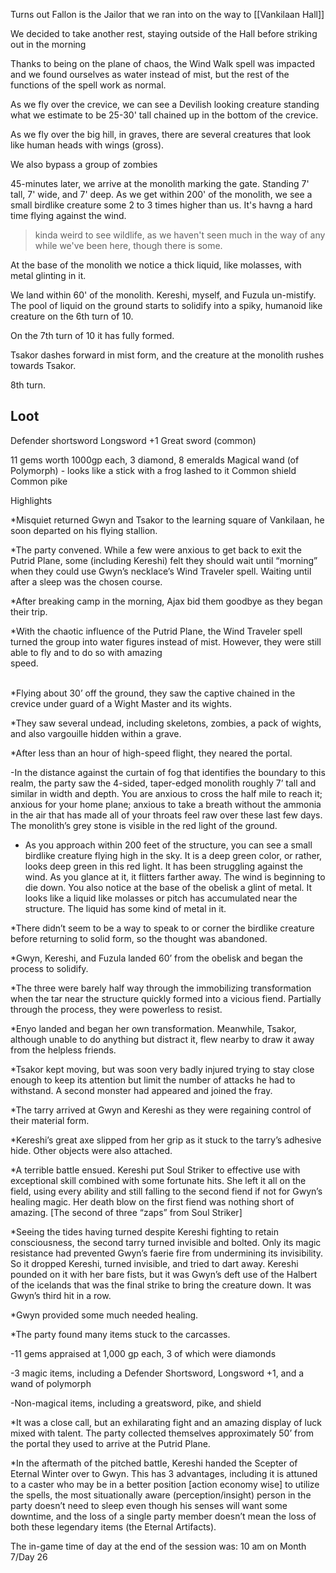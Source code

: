 Turns out Fallon is the Jailor that we ran into on the way to [[Vankilaan Hall]]

We decided to take another rest, staying outside of the Hall before striking out in the morning

Thanks to being on the plane of chaos, the Wind Walk spell was impacted and we found ourselves as water instead of mist, but the rest of the functions of the spell work as normal.

As we fly over the crevice, we can see a Devilish looking creature standing what we estimate to be 25-30' tall chained up in the bottom of the crevice.

As we fly over the big hill, in graves, there are several creatures that look like human heads with wings (gross).

We also bypass a group of zombies

45-minutes later, we arrive at the monolith marking the gate. Standing 7' tall, 7' wide, and 7' deep. As we get within 200' of the monolith, we see a small birdlike creature some 2 to 3 times higher than us. It's havng a hard time flying against the wind.

> kinda weird to see wildlife, as we haven't seen much in the way of any while we've been here, though there is some.

At the base of the monolith we notice a  thick liquid, like molasses, with metal glinting in it.

We land within 60' of the monolith. Kereshi, myself, and Fuzula un-mistify. The pool of liquid on the ground starts to solidify into a spiky, humanoid like creature on the 6th turn of 10.

On the 7th turn of 10 it has fully formed.

Tsakor dashes forward in mist form, and the creature at the monolith rushes towards Tsakor.

8th turn. 

Loot
---

Defender shortsword
Longsword +1
Great sword (common)

11 gems worth 1000gp each, 3 diamond, 8 emeralds
Magical wand (of Polymorph) - looks like a stick with a frog lashed to it
Common shield
Common pike

Highlights

*Misquiet returned Gwyn and Tsakor to the learning square of Vankilaan, he soon departed on his flying stallion.

*The party convened. While a few were anxious to get back to exit the Putrid Plane, some (including Kereshi) felt they should wait until “morning” when they could use Gwyn’s necklace’s Wind Traveler spell. Waiting until after a sleep was the chosen course.

*After breaking camp in the morning, Ajax bid them goodbye as they began their trip.

*With the chaotic influence of the Putrid Plane, the Wind Traveler spell turned the group into water figures instead of mist. However, they were still able to fly and to do so with amazing speed.                                                                                                                                                             

*Flying about 30’ off the ground, they saw the captive chained in the crevice under guard of a Wight Master and its wights.

*They saw several undead, including skeletons, zombies, a pack of wights, and also vargouille hidden within a grave.     

*After less than an hour of high-speed flight, they neared the portal.

-In the distance against the curtain of fog that identifies the boundary to this realm, the party saw the 4-sided, taper-edged monolith roughly 7’ tall and similar in width and depth. You are anxious to cross the half mile to reach it; anxious for your home plane; anxious to take a breath without the ammonia in the air that has made all of your throats feel raw over these last few days. The monolith’s grey stone is visible in the red light of the ground.

- As you approach within 200 feet of the structure, you can see a small birdlike creature flying high in the sky. It is a deep green color, or rather, looks deep green in this red light. It has been struggling against the wind. As you glance at it, it flitters farther away. The wind is beginning to die down. You also notice at the base of the obelisk a glint of metal. It looks like a liquid like molasses or pitch has accumulated near the structure. The liquid has some kind of metal in it.  

*There didn’t seem to be a way to speak to or corner the birdlike creature before returning to solid form, so the thought was abandoned.

*Gwyn, Kereshi, and Fuzula landed 60’ from the obelisk and began the process to solidify.

*The three were barely half way through the immobilizing transformation when the tar near the structure quickly formed into a vicious fiend. Partially through the process, they were powerless to resist.

*Enyo landed and began her own transformation. Meanwhile, Tsakor, although unable to do anything but distract it, flew nearby to draw it away from the helpless friends.

*Tsakor kept moving, but was soon very badly injured trying to stay close enough to keep its attention but limit the number of attacks he had to withstand. A second monster had appeared and joined the fray.

*The tarry arrived at Gwyn and Kereshi as they were regaining control of their material form.

*Kereshi’s great axe slipped from her grip as it stuck to the tarry’s adhesive hide. Other objects were also attached.

*A terrible battle ensued. Kereshi put Soul Striker to effective use with exceptional skill combined with some fortunate hits. She left it all on the field, using every ability and still falling to the second fiend if not for Gwyn’s healing magic. Her death blow on the first fiend was nothing short of amazing. [The second of three “zaps” from Soul Striker]

*Seeing the tides having turned despite Kereshi fighting to retain consciousness, the second tarry turned invisible and bolted. Only its magic resistance had prevented Gwyn’s faerie fire from undermining its invisibility. So it dropped Kereshi, turned invisible, and tried to dart away. Kereshi pounded on it with her bare fists, but it was Gwyn’s deft use of the Halbert of the icelands that was the final strike to bring the creature down. It was Gwyn’s third hit in a row.

*Gwyn provided some much needed healing.

*The party found many items stuck to the carcasses.

-11 gems appraised at 1,000 gp each, 3 of which were diamonds

-3 magic items, including a Defender Shortsword, Longsword +1, and a wand of polymorph

-Non-magical items, including a greatsword, pike, and shield

*It was a close call, but an exhilarating fight and an amazing display of luck mixed with talent. The party collected themselves approximately 50’ from the portal they used to arrive at the Putrid Plane.

*In the aftermath of the pitched battle, Kereshi handed the Scepter of Eternal Winter over to Gwyn. This has 3 advantages, including it is attuned to a caster who may be in a better position [action economy wise] to utilize the spells, the most situationally aware (perception/insight) person in the party doesn’t need to sleep even though his senses will want some downtime, and the loss of a single party member doesn’t mean the loss of both these legendary items (the Eternal Artifacts).  

The in-game time of day at the end of the session was: 10 am on Month 7/Day 26